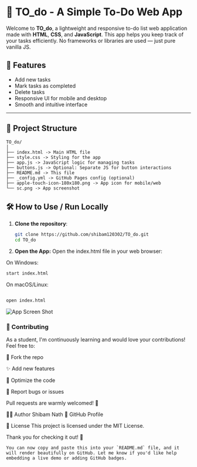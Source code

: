 # 📝 TO_do - A Simple To-Do Web App

Welcome to **TO_do**, a lightweight and responsive to-do list web application made with **HTML**, **CSS**, and **JavaScript**. This app helps you keep track of your tasks efficiently. No frameworks or libraries are used — just pure vanilla JS.



## 🚀 Features

- Add new tasks  
- Mark tasks as completed  
- Delete tasks  
- Responsive UI for mobile and desktop  
- Smooth and intuitive interface  

---

## 📁 Project Structure
```
TO_do/
│
├── index.html -> Main HTML file
├── style.css -> Styling for the app
├── app.js -> JavaScript logic for managing tasks
├── buttons.js -> Optional: Separate JS for button interactions
├── README.md -> This file
├── _config.yml -> GitHub Pages config (optional)
├── apple-touch-icon-180x180.png -> App icon for mobile/web
└── sc.png -> App screenshot
```


## 🛠️ How to Use / Run Locally

1. **Clone the repository**:
   ```bash
   git clone https://github.com/shibam120302/TO_do.git
   cd TO_do
2. **Open the App:**
Open the index.html file in your web browser:

On Windows:

```bash
start index.html
```
On macOS/Linux:

```bash

open index.html
```
![App Screen Shot](https://dhanishgajjar.github.io/js-to-do/git/sc.png)


### 🤝 Contributing
As a student, I'm continuously learning and would love your contributions!
Feel free to:

🍴 Fork the repo

✨ Add new features

🧠 Optimize the code

🐞 Report bugs or issues

Pull requests are warmly welcomed! 🙌

👨‍💻 Author
Shibam Nath
🔗 GitHub Profile

📄 License
This project is licensed under the MIT License.

Thank you for checking it out! 🌟


```
You can now copy and paste this into your `README.md` file, and it will render beautifully on GitHub. Let me know if you'd like help embedding a live demo or adding GitHub badges.

```






